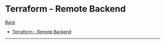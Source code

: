 # Terraform - Remote Backend

[Back](../index.md)

- [Terraform - Remote Backend](#terraform---remote-backend)

---
